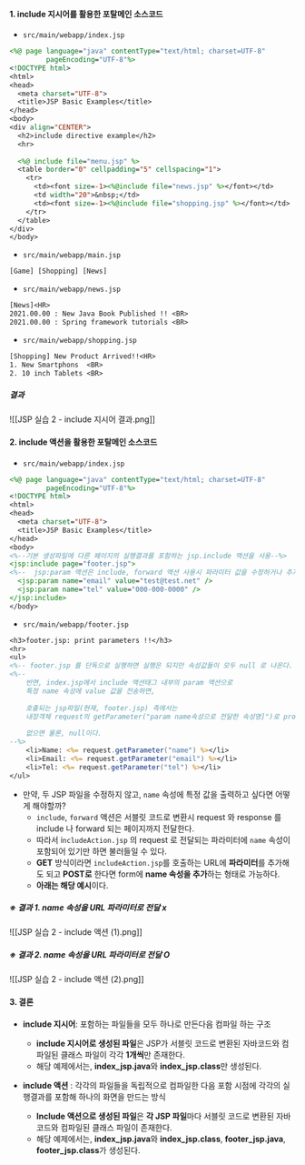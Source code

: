 
#### 1. include 지시어를 활용한 포탈메인 소스코드

- `src/main/webapp/index.jsp`
```jsp
<%@ page language="java" contentType="text/html; charset=UTF-8"  
         pageEncoding="UTF-8"%>  
<!DOCTYPE html>  
<html>  
<head>  
  <meta charset="UTF-8">  
  <title>JSP Basic Examples</title>  
</head>  
<body>  
<div align="CENTER">  
  <h2>include directive example</h2>  
  <hr>  
  
  <%@ include file="menu.jsp" %>  
  <table border="0" cellpadding="5" cellspacing="1">  
    <tr>  
      <td><font size=-1><%@include file="news.jsp" %></font></td>  
      <td width="20">&nbsp;</td>  
      <td><font size=-1><%@include file="shopping.jsp" %></font></td>  
    </tr>  
  </table>  
</div>  
</body>
```

- `src/main/webapp/main.jsp`
```jsp
[Game] [Shopping] [News]
```

- `src/main/webapp/news.jsp`
```jsp
[News]<HR>  
2021.00.00 : New Java Book Published !! <BR>  
2021.00.00 : Spring framework tutorials <BR>
```

- `src/main/webapp/shopping.jsp`
```jsp
[Shopping] New Product Arrived!!<HR>  
1. New Smartphons  <BR>  
2. 10 inch Tablets <BR>
```

##### 결과

![[JSP 실습 2 - include 지시어 결과.png]]


#### 2. include 액션을 활용한 포탈메인 소스코드

- `src/main/webapp/index.jsp`
```jsp
<%@ page language="java" contentType="text/html; charset=UTF-8"  
         pageEncoding="UTF-8"%>  
<!DOCTYPE html>  
<html>  
<head>  
  <meta charset="UTF-8">  
  <title>JSP Basic Examples</title>  
</head>  
<body>  
<%--기본 생성파일에 다른 페이지의 실행결과를 포함하는 jsp.include 액션을 사용--%>  
<jsp:include page="footer.jsp">  
<%--  jsp:param 액션은 include, forward 액션 사용시 파라미터 값을 수정하거나 추가--%>  
  <jsp:param name="email" value="test@test.net" />  
  <jsp:param name="tel" value="000-000-0000" />  
</jsp:include>  
</body>
```

- `src/main/webapp/footer.jsp`
```jsp
<h3>footer.jsp: print parameters !!</h3>  
<hr>  
<ul>  
<%-- footer.jsp 를 단독으로 실행하면 실행은 되지만 속성값들이 모두 null 로 나온다. includeAction.jsp 를 실행하면 email 과 tel 은 출력되고 name 만 null로 나온다.--%>  
<%--  
    반면, index.jsp에서 include 액션태그 내부의 param 액션으로  
    특정 name 속성에 value 값을 전송하면,  
  
    호출되는 jsp파일(현재, footer.jsp) 측에서는  
    내장객체 request의 getParameter("param name속성으로 전달한 속성명]")로 props 값을 전달받을 수 있다.  
  
    없으면 물론, null이다.  
--%>  
    <li>Name: <%= request.getParameter("name") %></li>  
    <li>Email: <%= request.getParameter("email") %></li>  
    <li>Tel: <%= request.getParameter("tel") %></li>  
</ul>
```


- 만약, 두 JSP 파일을 수정하지 않고, `name` 속성에 특정 값을 출력하고 싶다면 어떻게 해야할까?
	- `include`, `forward` 액션은 서블릿 코드로 변환시 request 와 response 를 include 나 forward 되는 페이지까지 전달한다.
	- 따라서 i`ncludeAction.jsp` 의 request 로 전달되는 파라미터에 `name` 속성이 포함되어 있기만 하면 불러들일 수 있다.
	- **GET** 방식이라면 `includeAction.jsp`를 호출하는 URL에 **파라미터**를 추가해도 되고 **POST로** 한다면 form에 **name 속성을 추가**하는 형태로 가능하다.
	- **아래는 해당 예시**이다.

##### ※ 결과 1. name 속성을 URL 파라미터로 전달 x
![[JSP 실습 2 - include 액션 (1).png]]

##### ※ 결과 2. name 속성을 URL 파라미터로 전달 O
![[JSP 실습 2 - include 액션 (2).png]]


#### 3. 결론
- **include 지시어**: 포함하는 파일들을 모두 하나로 만든다음 컴파일 하는 구조
	- **include 지시어로 생성된 파일**은 JSP가 서블릿 코드로 변환된 자바코드와 컴파일된 클래스 파일이 각각 **1개씩**만 존재한다.
	- 해당 예제에서는, **index_jsp.java**와 **index_jsp.class**만 생성된다.

- **include 액션** : 각각의 파일들을 독립적으로 컴파일한 다음 포함 시점에 각각의 실행결과를 포함해 하나의 화면을 만드는 방식
	- **Include 액션으로 생성된 파일**은 **각 JSP 파일**마다 서블릿 코드로 변환된 자바코드와 컴파일된 클래스 파일이 존재한다.
	- 해당 예제에서는, **index_jsp.java**와 **index_jsp.class**, **footer_jsp.java**, **footer_jsp.class**가 생성된다.

